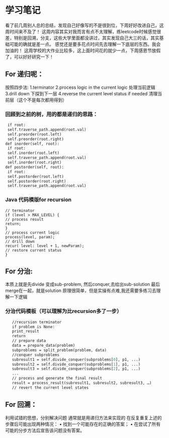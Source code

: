 # 学习笔记

看了前几周别人总的总结，发现自己好像写的不是很到位，下周好好改进自己，这周时间来不及了！
这周内容其实对我而言有点不太理解，练leetcode时候感觉很差，特别是回溯，分支，这些大学里面都没讲过，其实发现自己大三的话，其实基础可能的确就是差一点。
感觉还是要多花点时间先去理解一下底层的东西。我会加油的！
这周学校的大作业比较多，这上面时间花的就少一点，下周感恩节放假了，可以好好研究一下！

## For 递归呢：
按照四步法:
1.terminator
2.process logic in the current logic 处理当前逻辑
3.drill down 下探到下一层
4.reverse the current level status if needed 清理当前层（这个不是每次都用得到）


### 回顾到之前的树，用的都是递归的思路：
 ``` def preorder(self, root):
  if root:
  self.traverse_path.append(root.val)
  self.preorder(root.left)
  self.preorder(root.right)
def inorder(self, root):
  if root:
  self.inorder(root.left)
  self.traverse_path.append(root.val)
  self.inorder(root.right)
def postorder(self, root):
  if root:
  self.postorder(root.left)
  self.postorder(root.right)
  self.traverse_path.append(root.val)
 ``` 

### Java 代码模版for recursion
 ``` public void recur(int level, int param) {
// terminator
if (level > MAX_LEVEL) {
// process result
return;
}
// process current logic
process(level, param);
// drill down
recur( level: level + 1, newParam);
// restore current status
}
 ``` 

## For 分治:
本质上就是先divide 变成sub-problem,
然后conquer,去给出sub-solution
最后merge在一起，就是solution
原理很简单，但是实操有点难,我还需要多练习去理解一下逻辑

### 分治代码模板（可以理解为比recursion多了一步）
 ``` def divide_conquer(problem, param1, param2, ...):
    //recursion terminator
    if problem is None:
    print_result
    return
    // prepare data
    data = prepare_data(problem)
    subproblems = split_problem(problem, data)
    //conquer subproblems
    subresult1 = self.divide_conquer(subproblems[0], p1, ...)
    subresult2 = self.divide_conquer(subproblems[1], p1, ...)
    subresult3 = self.divide_conquer(subproblems[2], p1, ...)
    ...
    // process and generate the final result
    result = process_result(subresult1, subresult2, subresult3, …)
    // revert the current level states
 ``` 

## For 回溯：
利用试错的思想，分别解决问题
通常就是用递归方法来实现的
在反复重复上述的步骤后可能出现两种情况：
• 找到一个可能存在的正确的答案；
• 在尝试了所有可能的分步方法后宣告该问题没有答案。
